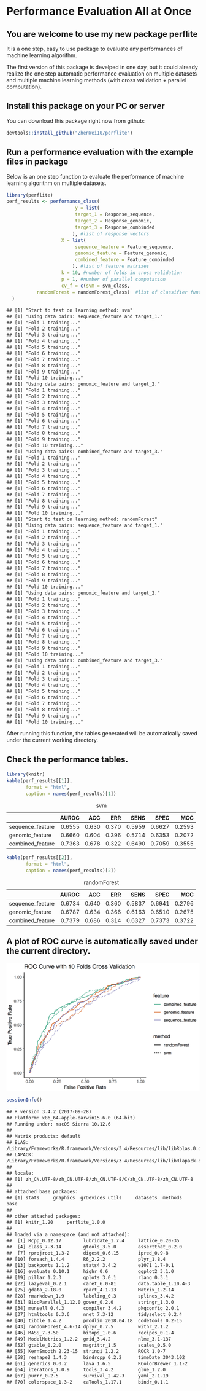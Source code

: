 Performance Evaluation All at Once
================

You are welcome to use my new package perflite
----------------------------------------------

It is a one step, easy to use package to evaluate any performances of machine learning algorithm.

The first version of this package is develped in one day, but it could already realize the one step automatic performance evaluation on multiple datasets and multiple machine learning methods (with cross validation + parallel computation).

Install this package on your PC or server
-----------------------------------------

You can download this package right now from github:

``` r
devtools::install_github("ZhenWei10/perflite")
```

Run a performance evaluation with the example files in package
--------------------------------------------------------------

Below is an one step function to evaluate the performance of machine learning algorithm on multiple datasets.

``` r
library(perflite)
perf_results <- performance_class(
                         y = list(
                         target_1 = Response_sequence,
                         target_2 = Response_genomic,
                         target_3 = Response_combinded
                        ), #list of response vectors
                    X = list(
                         sequence_feature = Feature_sequence,
                         genomic_feature = Feature_genomic,
                         combined_feature = Feature_combinded
                        ), #list of feature matrixes
                    k = 10, #number of folds in cross validation
                    p = 1, #number of parallel computation
                    cv_f = c(svm = svm_class,
           randomForest = randomForest_class)  #list of classifier functions.
  )
```

    ## [1] "Start to test on learning method: svm"
    ## [1] "Using data pairs: sequence_feature and target_1."
    ## [1] "Fold 1 training..."
    ## [1] "Fold 2 training..."
    ## [1] "Fold 3 training..."
    ## [1] "Fold 4 training..."
    ## [1] "Fold 5 training..."
    ## [1] "Fold 6 training..."
    ## [1] "Fold 7 training..."
    ## [1] "Fold 8 training..."
    ## [1] "Fold 9 training..."
    ## [1] "Fold 10 training..."
    ## [1] "Using data pairs: genomic_feature and target_2."
    ## [1] "Fold 1 training..."
    ## [1] "Fold 2 training..."
    ## [1] "Fold 3 training..."
    ## [1] "Fold 4 training..."
    ## [1] "Fold 5 training..."
    ## [1] "Fold 6 training..."
    ## [1] "Fold 7 training..."
    ## [1] "Fold 8 training..."
    ## [1] "Fold 9 training..."
    ## [1] "Fold 10 training..."
    ## [1] "Using data pairs: combined_feature and target_3."
    ## [1] "Fold 1 training..."
    ## [1] "Fold 2 training..."
    ## [1] "Fold 3 training..."
    ## [1] "Fold 4 training..."
    ## [1] "Fold 5 training..."
    ## [1] "Fold 6 training..."
    ## [1] "Fold 7 training..."
    ## [1] "Fold 8 training..."
    ## [1] "Fold 9 training..."
    ## [1] "Fold 10 training..."
    ## [1] "Start to test on learning method: randomForest"
    ## [1] "Using data pairs: sequence_feature and target_1."
    ## [1] "Fold 1 training..."
    ## [1] "Fold 2 training..."
    ## [1] "Fold 3 training..."
    ## [1] "Fold 4 training..."
    ## [1] "Fold 5 training..."
    ## [1] "Fold 6 training..."
    ## [1] "Fold 7 training..."
    ## [1] "Fold 8 training..."
    ## [1] "Fold 9 training..."
    ## [1] "Fold 10 training..."
    ## [1] "Using data pairs: genomic_feature and target_2."
    ## [1] "Fold 1 training..."
    ## [1] "Fold 2 training..."
    ## [1] "Fold 3 training..."
    ## [1] "Fold 4 training..."
    ## [1] "Fold 5 training..."
    ## [1] "Fold 6 training..."
    ## [1] "Fold 7 training..."
    ## [1] "Fold 8 training..."
    ## [1] "Fold 9 training..."
    ## [1] "Fold 10 training..."
    ## [1] "Using data pairs: combined_feature and target_3."
    ## [1] "Fold 1 training..."
    ## [1] "Fold 2 training..."
    ## [1] "Fold 3 training..."
    ## [1] "Fold 4 training..."
    ## [1] "Fold 5 training..."
    ## [1] "Fold 6 training..."
    ## [1] "Fold 7 training..."
    ## [1] "Fold 8 training..."
    ## [1] "Fold 9 training..."
    ## [1] "Fold 10 training..."

After running this function, the tables generated will be automatically saved under the current working directory.

Check the performance tables.
-----------------------------

``` r
library(knitr)
kable(perf_results[[1]],
       format = "html", 
       caption = names(perf_results)[1]) 
```

<table>
<caption>
svm
</caption>
<thead>
<tr>
<th style="text-align:left;">
</th>
<th style="text-align:right;">
AUROC
</th>
<th style="text-align:right;">
ACC
</th>
<th style="text-align:right;">
ERR
</th>
<th style="text-align:right;">
SENS
</th>
<th style="text-align:right;">
SPEC
</th>
<th style="text-align:right;">
MCC
</th>
</tr>
</thead>
<tbody>
<tr>
<td style="text-align:left;">
sequence_feature
</td>
<td style="text-align:right;">
0.6555
</td>
<td style="text-align:right;">
0.630
</td>
<td style="text-align:right;">
0.370
</td>
<td style="text-align:right;">
0.5959
</td>
<td style="text-align:right;">
0.6627
</td>
<td style="text-align:right;">
0.2593
</td>
</tr>
<tr>
<td style="text-align:left;">
genomic_feature
</td>
<td style="text-align:right;">
0.6660
</td>
<td style="text-align:right;">
0.604
</td>
<td style="text-align:right;">
0.396
</td>
<td style="text-align:right;">
0.5714
</td>
<td style="text-align:right;">
0.6353
</td>
<td style="text-align:right;">
0.2072
</td>
</tr>
<tr>
<td style="text-align:left;">
combined_feature
</td>
<td style="text-align:right;">
0.7363
</td>
<td style="text-align:right;">
0.678
</td>
<td style="text-align:right;">
0.322
</td>
<td style="text-align:right;">
0.6490
</td>
<td style="text-align:right;">
0.7059
</td>
<td style="text-align:right;">
0.3555
</td>
</tr>
</tbody>
</table>


``` r
kable(perf_results[[2]],
       format = "html", 
       caption = names(perf_results)[2]) 
```

<table>
<caption>
randomForest
</caption>
<thead>
<tr>
<th style="text-align:left;">
</th>
<th style="text-align:right;">
AUROC
</th>
<th style="text-align:right;">
ACC
</th>
<th style="text-align:right;">
ERR
</th>
<th style="text-align:right;">
SENS
</th>
<th style="text-align:right;">
SPEC
</th>
<th style="text-align:right;">
MCC
</th>
</tr>
</thead>
<tbody>
<tr>
<td style="text-align:left;">
sequence_feature
</td>
<td style="text-align:right;">
0.6734
</td>
<td style="text-align:right;">
0.640
</td>
<td style="text-align:right;">
0.360
</td>
<td style="text-align:right;">
0.5837
</td>
<td style="text-align:right;">
0.6941
</td>
<td style="text-align:right;">
0.2796
</td>
</tr>
<tr>
<td style="text-align:left;">
genomic_feature
</td>
<td style="text-align:right;">
0.6787
</td>
<td style="text-align:right;">
0.634
</td>
<td style="text-align:right;">
0.366
</td>
<td style="text-align:right;">
0.6163
</td>
<td style="text-align:right;">
0.6510
</td>
<td style="text-align:right;">
0.2675
</td>
</tr>
<tr>
<td style="text-align:left;">
combined_feature
</td>
<td style="text-align:right;">
0.7379
</td>
<td style="text-align:right;">
0.686
</td>
<td style="text-align:right;">
0.314
</td>
<td style="text-align:right;">
0.6327
</td>
<td style="text-align:right;">
0.7373
</td>
<td style="text-align:right;">
0.3722
</td>
</tr>
</tbody>
</table>


A plot of ROC curve is automatically saved under the current directory.
-----------------------------------------------------------------------

<img src="README_files/figure-markdown_github/ROC_cv.png" style="display: block; margin: auto;" />

``` r
sessionInfo()
```

    ## R version 3.4.2 (2017-09-28)
    ## Platform: x86_64-apple-darwin15.6.0 (64-bit)
    ## Running under: macOS Sierra 10.12.6
    ## 
    ## Matrix products: default
    ## BLAS: /Library/Frameworks/R.framework/Versions/3.4/Resources/lib/libRblas.0.dylib
    ## LAPACK: /Library/Frameworks/R.framework/Versions/3.4/Resources/lib/libRlapack.dylib
    ## 
    ## locale:
    ## [1] zh_CN.UTF-8/zh_CN.UTF-8/zh_CN.UTF-8/C/zh_CN.UTF-8/zh_CN.UTF-8
    ## 
    ## attached base packages:
    ## [1] stats     graphics  grDevices utils     datasets  methods   base     
    ## 
    ## other attached packages:
    ## [1] knitr_1.20     perflite_1.0.0
    ## 
    ## loaded via a namespace (and not attached):
    ##  [1] Rcpp_0.12.17        lubridate_1.7.4     lattice_0.20-35    
    ##  [4] class_7.3-14        gtools_3.5.0        assertthat_0.2.0   
    ##  [7] rprojroot_1.3-2     digest_0.6.15       ipred_0.9-8        
    ## [10] foreach_1.4.4       R6_2.2.2            plyr_1.8.4         
    ## [13] backports_1.1.2     stats4_3.4.2        e1071_1.7-0.1      
    ## [16] evaluate_0.10.1     highr_0.6           ggplot2_3.1.0      
    ## [19] pillar_1.2.3        gplots_3.0.1        rlang_0.3.1        
    ## [22] lazyeval_0.2.1      caret_6.0-81        data.table_1.10.4-3
    ## [25] gdata_2.18.0        rpart_4.1-13        Matrix_1.2-14      
    ## [28] rmarkdown_1.9       labeling_0.3        splines_3.4.2      
    ## [31] BiocParallel_1.12.0 gower_0.2.0         stringr_1.3.0      
    ## [34] munsell_0.4.3       compiler_3.4.2      pkgconfig_2.0.1    
    ## [37] htmltools_0.3.6     nnet_7.3-12         tidyselect_0.2.4   
    ## [40] tibble_1.4.2        prodlim_2018.04.18  codetools_0.2-15   
    ## [43] randomForest_4.6-14 dplyr_0.7.5         withr_2.1.2        
    ## [46] MASS_7.3-50         bitops_1.0-6        recipes_0.1.4      
    ## [49] ModelMetrics_1.2.2  grid_3.4.2          nlme_3.1-137       
    ## [52] gtable_0.2.0        magrittr_1.5        scales_0.5.0       
    ## [55] KernSmooth_2.23-15  stringi_1.2.2       ROCR_1.0-7         
    ## [58] reshape2_1.4.3      bindrcpp_0.2.2      timeDate_3043.102  
    ## [61] generics_0.0.2      lava_1.6.5          RColorBrewer_1.1-2 
    ## [64] iterators_1.0.9     tools_3.4.2         glue_1.2.0         
    ## [67] purrr_0.2.5         survival_2.42-3     yaml_2.1.19        
    ## [70] colorspace_1.3-2    caTools_1.17.1      bindr_0.1.1
